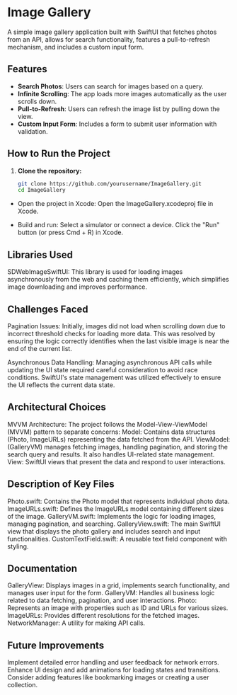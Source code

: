 # Image Gallery

A simple image gallery application built with SwiftUI that fetches photos from an API, allows for search functionality, features a pull-to-refresh mechanism, and includes a custom input form.

## Features

- **Search Photos**: Users can search for images based on a query.
- **Infinite Scrolling**: The app loads more images automatically as the user scrolls down.
- **Pull-to-Refresh**: Users can refresh the image list by pulling down the view.
- **Custom Input Form**: Includes a form to submit user information with validation.

## How to Run the Project

1. **Clone the repository:**
   ```bash
   git clone https://github.com/yourusername/ImageGallery.git
   cd ImageGallery


- Open the project in Xcode:
Open the ImageGallery.xcodeproj file in Xcode.

- Build and run:
Select a simulator or connect a device.
Click the "Run" button (or press Cmd + R) in Xcode.

## Libraries Used
SDWebImageSwiftUI: This library is used for loading images asynchronously from the web and caching them efficiently, which simplifies image downloading and improves performance.

## Challenges Faced
Pagination Issues: Initially, images did not load when scrolling down due to incorrect threshold checks for loading more data. This was resolved by ensuring the logic correctly identifies when the last visible image is near the end of the current list.

Asynchronous Data Handling: Managing asynchronous API calls while updating the UI state required careful consideration to avoid race conditions. SwiftUI's state management was utilized effectively to ensure the UI reflects the current data state.

## Architectural Choices
MVVM Architecture: The project follows the Model-View-ViewModel (MVVM) pattern to separate concerns:
Model: Contains data structures (Photo, ImageURLs) representing the data fetched from the API.
ViewModel: (GalleryVM) manages fetching images, handling pagination, and storing the search query and results. It also handles UI-related state management.
View: SwiftUI views that present the data and respond to user interactions.


## Description of Key Files
Photo.swift: Contains the Photo model that represents individual photo data.
ImageURLs.swift: Defines the ImageURLs model containing different sizes of the image.
GalleryVM.swift: Implements the logic for loading images, managing pagination, and searching.
GalleryView.swift: The main SwiftUI view that displays the photo gallery and includes search and input functionalities.
CustomTextField.swift: A reusable text field component with styling.

## Documentation
GalleryView: Displays images in a grid, implements search functionality, and manages user input for the form.
GalleryVM: Handles all business logic related to data fetching, pagination, and user interactions.
Photo: Represents an image with properties such as ID and URLs for various sizes.
ImageURLs: Provides different resolutions for the fetched images.
NetworkManager: A utility for making API calls.

## Future Improvements
Implement detailed error handling and user feedback for network errors.
Enhance UI design and add animations for loading states and transitions.
Consider adding features like bookmarking images or creating a user collection.

